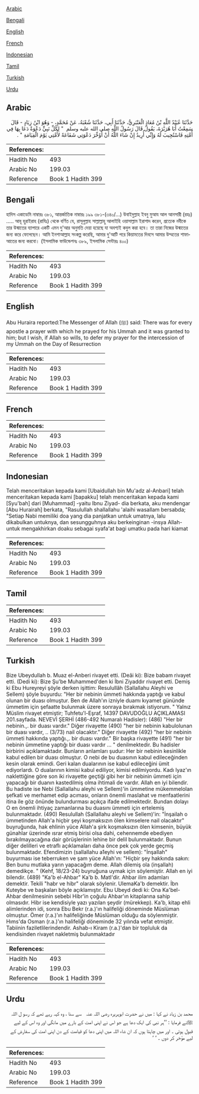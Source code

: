 [Arabic](#arabic)

[Bengali](#bengali)

[English](#english)

[French](#french)

[Indonesian](#indonesian)

[Tamil](#tamil)

[Turkish](#turkish)

[Urdu](#urdu)

## Arabic


<div dir="rtl" lang="ar" style={{fontSize:'larger',backgroundColor:'#f8f9fa',padding:20}}>
حَدَّثَنَا عُبَيْدُ اللَّهِ بْنُ مُعَاذٍ الْعَنْبَرِيُّ، حَدَّثَنَا أَبِي، حَدَّثَنَا شُعْبَةُ، عَنْ مُحَمَّدٍ، - وَهُوَ ابْنُ زِيَادٍ - قَالَ سَمِعْتُ أَبَا هُرَيْرَةَ، يَقُولُ قَالَ رَسُولُ اللَّهِ صلى الله عليه وسلم ‏ "‏ لِكُلِّ نَبِيٍّ دَعْوَةٌ دَعَا بِهَا فِي أُمَّتِهِ فَاسْتُجِيبَ لَهُ وَإِنِّي أُرِيدُ إِنْ شَاءَ اللَّهُ أَنْ أُؤَخِّرَ دَعْوَتِي شَفَاعَةً لأُمَّتِي يَوْمَ الْقِيَامَةِ ‏"‏ ‏.‏
</div>
<div style={{backgroundColor:'#f8f9fa',padding:20, marginBottom: 10}}><table> <thead> <tr> <th>References:</th> <th></th> </tr> </thead> <tbody><tr><td>Hadith No</td><td>493</td></tr><tr><td>Arabic No</td><td>199.03</td></tr><tr><td>Reference</td><td>Book 1 Hadith 399</td></tr></tbody></table></div>

## Bengali


<div dir="ltr" lang="bn" style={{fontSize:'larger',backgroundColor:'#f8f9fa',padding:20}}>
হাদিস একাডেমি নাম্বারঃ ৩৮১, আন্তর্জাতিক নাম্বারঃ ১৯৯ ৩৮১-(৩৪০/...) উবাইদুল্লাহ ইবনু মুআয আল আনসারী (রহঃ) ..... আবূ হুরাইরাহ (রাযিঃ) থেকে বর্ণিত যে, রাসূলুল্লাহ সাল্লাল্লাহু আলাইহি ওয়াসাল্লাম ইরাশাদ করেন, প্রত্যেক নবীকে তার উন্মাতের ব্যাপারে একটি এমন দু'আর অনুমতি দেয়া হয়েছে যা অবশ্যই কবুল করা হবে। তা তারা নিজের উন্মাতের জন্য করে ফেলেছেন। আমি ইনশাআল্লাহ সংকল্প করেছি, আমার দু'আটি পরে কিয়ামতের দিবসে আমার উম্মতের শাফাআতের জন্য করবো। (ইসলামিক ফাউন্ডেশনঃ ৩৮৯, ইসলামিক সেন্টারঃ ৪০০)
</div>
<div style={{backgroundColor:'#f8f9fa',padding:20, marginBottom: 10}}><table> <thead> <tr> <th>References:</th> <th></th> </tr> </thead> <tbody><tr><td>Hadith No</td><td>493</td></tr><tr><td>Arabic No</td><td>199.03</td></tr><tr><td>Reference</td><td>Book 1 Hadith 399</td></tr></tbody></table></div>

## English


<div dir="ltr" lang="en" style={{fontSize:'larger',backgroundColor:'#f8f9fa',padding:20}}>
Abu Huraira reported:The Messenger of Allah (ﷺ) said: There was for every apostle a prayer with which he prayed for his Ummah and it was granted to him; but I wish, if Allah so wills, to defer my prayer for the intercession of my Ummah on the Day of Resurrection
</div>
<div style={{backgroundColor:'#f8f9fa',padding:20, marginBottom: 10}}><table> <thead> <tr> <th>References:</th> <th></th> </tr> </thead> <tbody><tr><td>Hadith No</td><td>493</td></tr><tr><td>Arabic No</td><td>199.03</td></tr><tr><td>Reference</td><td>Book 1 Hadith 399</td></tr></tbody></table></div>

## French


<div dir="ltr" lang="fr" style={{fontSize:'larger',backgroundColor:'#f8f9fa',padding:20}}>

</div>
<div style={{backgroundColor:'#f8f9fa',padding:20, marginBottom: 10}}><table> <thead> <tr> <th>References:</th> <th></th> </tr> </thead> <tbody><tr><td>Hadith No</td><td>493</td></tr><tr><td>Arabic No</td><td>199.03</td></tr><tr><td>Reference</td><td>Book 1 Hadith 399</td></tr></tbody></table></div>

## Indonesian


<div dir="ltr" lang="id" style={{fontSize:'larger',backgroundColor:'#f8f9fa',padding:20}}>
Telah menceritakan kepada kami [Ubaidullah bin Mu'adz al-Anbari] telah menceritakan kepada kami [bapakku] telah menceritakan kepada kami [Syu'bah] dari [Muhammad] -yaitu Ibnu Ziyad- dia berkata, aku mendengar [Abu Hurairah] berkata, "Rasulullah shallallahu 'alaihi wasallam bersabda; "Setiap Nabi memiliki doa yang dia panjatkan untuk umatnya, lalu dikabulkan untuknya, dan sesungguhnya aku berkeinginan -insya Allah- untuk mengakhirkan doaku sebagai syafa'at bagi umatku pada hari kiamat
</div>
<div style={{backgroundColor:'#f8f9fa',padding:20, marginBottom: 10}}><table> <thead> <tr> <th>References:</th> <th></th> </tr> </thead> <tbody><tr><td>Hadith No</td><td>493</td></tr><tr><td>Arabic No</td><td>199.03</td></tr><tr><td>Reference</td><td>Book 1 Hadith 399</td></tr></tbody></table></div>

## Tamil


<div dir="ltr" lang="ta" style={{fontSize:'larger',backgroundColor:'#f8f9fa',padding:20}}>

</div>
<div style={{backgroundColor:'#f8f9fa',padding:20, marginBottom: 10}}><table> <thead> <tr> <th>References:</th> <th></th> </tr> </thead> <tbody><tr><td>Hadith No</td><td>493</td></tr><tr><td>Arabic No</td><td>199.03</td></tr><tr><td>Reference</td><td>Book 1 Hadith 399</td></tr></tbody></table></div>

## Turkish


<div dir="ltr" lang="tr" style={{fontSize:'larger',backgroundColor:'#f8f9fa',padding:20}}>
Bize Ubeydullah b. Muaz el-Anberi rivayet etti. (Deâi ki): Bize babam rivayet etti. (Dedi ki): Bize Şu'be Muhammed'den ki İbni Ziyaddır rivayet etti. Demiş ki Ebu Hureyreyi şöyle derken işittim: Resulullâh (Sallallahu Aleyhi ve Sellem) şöyle buyurdu: "Her bir nebinin ümmeti hakkında yaptığı ve kabul olunan bir duası olmuştur. Ben de Allah'ın izniyle duamı kıyamet gününde ümmetim için şefaatte bulunmak üzere sonraya bırakmak istiyorum. " Yalnız Müslim rivayet etmiştir; Tuhfetu'l-Eşraf, 14397 DAVUDOĞLU AÇIKLAMASI 201.sayfada. NEVEVİ ŞERHİ (486-492 Numaralı Hadisler): (486) "Her bir nebinin.,. bir duası vardır." Diğer rivayette (490) "her bir nebinin kabulolunan bir duası vardır, .. (3/73) nail olacaktır." Diğer rivayette (492) "her bir nebinin ümmeti hakkında yaptığı.,. bir duası vardır." Bir başka rivayette (491) "her bir nebinin ümmetine yaptığı bir duası vardır ... " denilmektedir. Bu hadisler birbirini açıklamaktadır. Bunların anlamları şudur: Her bir nebinin kesinlikle kabul edilen bir duası olmuştur. O nebi de bu duasının kabul edileceğinden kesin olarak emindi. Geri kalan dualarının ise kabul edileceğini ümit ediyorlardı. O dualarının kimisi kabul ediliyor, kimisi edilmiyordu. Kadı lyaz'ın naklettiğine göre son iki rivayette geçtiği gibi her bir nebinin ümmeti için yapacağı bir duanın kastedilmiş olma ihtimali de vardır. Allah en iyi bilendir. Bu hadiste ise Nebi (Sallallahu aleyhi ve Sellem)'in ümmetine mükemmelolan şefkati ve merhamet edip acıması, onların önemli masIahat ve menfaatlerini itina ile göz önünde bulundurması açıkça ifade edilmektedir. Bundan dolayı O en önemli ihtiyaç zamanlarına bu duasını ümmeti için ertelemiş bulunmaktadır. (490) Resulullah (Sallallahu aleyhi ve Sellem)'in: "İnşailah o ümmetinden Allah'a hiçbir şeyi koşmaksızın ölen kimselere nail olacaktır" buyruğunda, hak ehlinin yüce Allah'a şirk koşmaksızın ölen kimsenin, büyük günahlar üzerinde ısrar etmiş birisi olsa dahi, cehennemde ebediyen bırakılmayacağına dair görüşlerinin lehine bir delil bulunmaktadır. Bunun diğer delilleri ve etraflı açıklamaları daha önce pek çok yerde geçmiş bulunmaktadır. Efendimizin (sallallahu a1eyhi ve sellem): "İnşallah" buyurması ise teberruken ve şam yüce Allah'ın: "Hiçbir şey hakkında sakın: Ben bunu mutlaka yarın yapacağım deme. Allah dilemiş ola (inşallah) demedikçe. " (Kehf, 18/23-24) buyruğuna uymak için söylemiştir. Allah en iyi bilendir. (489) "Ka'b el-Ahbar" Ka'b b. MatI'dir. Ahbar ilim adamları demektir. Tekili "habr ve hibr" olarak söylenir. UlemaKa'b demektir. İbn Kuteybe ve başkaları böyle açıklamıştır. Ebu Ubeyd dedi ki: Ona Ka'bel-Ahbar denilmesinin sebebi Hibr'in çoğulu Ahbar'ın kitaplarına sahip olmasıdır. Hibr ise kendisiyle yazı yazılan şeydir (mürekkep). Ka'b, kitap ehli alimlerinden idi, sonra Ebu Bekr (r.a.)'ın halifeliği döneminde Müslüman olmuştur. Ömer (r.a.)'ın halifeliğinde Müslüman olduğu da söylenmiştir. Hıms'da Osman (r.a.)'ın halifeliği döneminde 32 yılında vefat etmiştir. Tabiinin faziletlilerindendir. Ashab-ı Kiram (r.a.)'dan bir topluluk da kendisinden rivayet nakletmiş bulunmaktadır
</div>
<div style={{backgroundColor:'#f8f9fa',padding:20, marginBottom: 10}}><table> <thead> <tr> <th>References:</th> <th></th> </tr> </thead> <tbody><tr><td>Hadith No</td><td>493</td></tr><tr><td>Arabic No</td><td>199.03</td></tr><tr><td>Reference</td><td>Book 1 Hadith 399</td></tr></tbody></table></div>

## Urdu


<div dir="rtl" lang="ur" style={{fontSize:'larger',backgroundColor:'#f8f9fa',padding:20}}>
محمد بن زیاد نے کہا : میں نے حضرت ابوہریرہ ‌رضی ‌اللہ ‌عنہ ‌ ‌ سے سنا ، وہ کہہ رہے تھے کہ رسو ل اللہ ﷺنے فرمایا : ’’ہر نبی کی ایک دعا ہے جو اس نے اپنی امت کے بارے میں مانگی اور وہ اس کے لیے قبول ہوئی ۔ اور میں چاہتا ہوں کہ ان شاء اللہ میں اپنی دعا کو قیامت کے دن اپنی امت کی سفارش کے لیے مؤخر کر دوں ۔ ‘ ‘
</div>
<div style={{backgroundColor:'#f8f9fa',padding:20, marginBottom: 10}}><table> <thead> <tr> <th>References:</th> <th></th> </tr> </thead> <tbody><tr><td>Hadith No</td><td>493</td></tr><tr><td>Arabic No</td><td>199.03</td></tr><tr><td>Reference</td><td>Book 1 Hadith 399</td></tr></tbody></table></div>